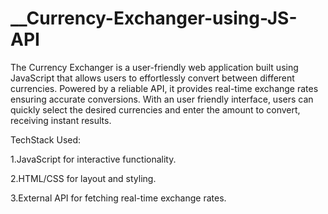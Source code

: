 # __Currency-Exchanger-using-JS-API
The Currency Exchanger is a user-friendly web application built using JavaScript that allows users to effortlessly convert between different currencies. Powered by a reliable API, it provides real-time exchange rates ensuring accurate conversions. With an user friendly interface, users can quickly select the desired currencies and enter the amount to convert, receiving instant results.

TechStack Used:

1.JavaScript for interactive functionality.

2.HTML/CSS for layout and styling.

3.External API for fetching real-time exchange rates.
